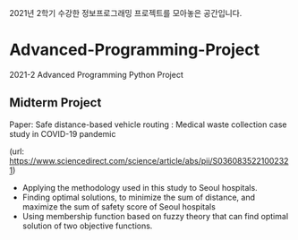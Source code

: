 2021년 2학기 수강한 정보프로그래밍 프로젝트를 모아놓은 공간입니다.

# Advanced-Programming-Project
2021-2 Advanced Programming Python Project

## Midterm Project
Paper: Safe distance-based vehicle routing : Medical waste collection case study in COVID-19 pandemic

(url: https://www.sciencedirect.com/science/article/abs/pii/S0360835221002321)

- Applying the methodology used in this study to Seoul hospitals.
- Finding optimal solutions, to minimize the sum of distance, and maximize the sum of safety score of Seoul hospitals
- Using membership function based on fuzzy theory that can find optimal solution of two objective functions.
